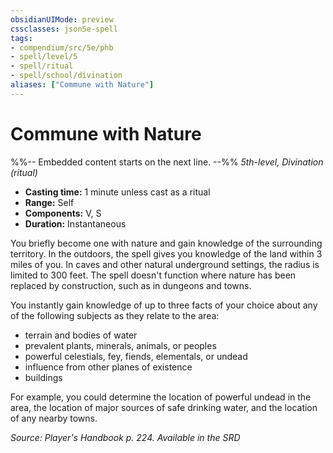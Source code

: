 ```yaml
---
obsidianUIMode: preview
cssclasses: json5e-spell
tags:
- compendium/src/5e/phb
- spell/level/5
- spell/ritual
- spell/school/divination
aliases: ["Commune with Nature"]
---
```

# Commune with Nature
%%-- Embedded content starts on the next line. --%%
*5th-level, Divination (ritual)*  

- **Casting time:** 1 minute unless cast as a ritual
- **Range:** Self
- **Components:** V, S
- **Duration:** Instantaneous

You briefly become one with nature and gain knowledge of the surrounding territory. In the outdoors, the spell gives you knowledge of the land within 3 miles of you. In caves and other natural underground settings, the radius is limited to 300 feet. The spell doesn't function where nature has been replaced by construction, such as in dungeons and towns.

You instantly gain knowledge of up to three facts of your choice about any of the following subjects as they relate to the area:

- terrain and bodies of water  
- prevalent plants, minerals, animals, or peoples  
- powerful celestials, fey, fiends, elementals, or undead  
- influence from other planes of existence  
- buildings  

For example, you could determine the location of powerful undead in the area, the location of major sources of safe drinking water, and the location of any nearby towns.

*Source: Player's Handbook p. 224. Available in the <span title='Systems Reference Document (5.1)'>SRD</span>*